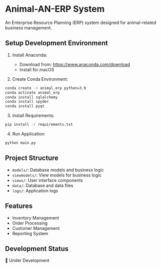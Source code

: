 # Animal-AN-ERP System

An Enterprise Resource Planning (ERP) system designed for animal-related business management.

## Setup Development Environment

1. Install Anaconda:
   - Download from: https://www.anaconda.com/download
   - Install for macOS

2. Create Conda Environment:
```bash
conda create -n animal_erp python=3.9
conda activate animal_erp
conda install sqlalchemy
conda install spyder
conda install pyqt
```

3. Install Requirements:
```bash
pip install -r requirements.txt
```

4. Run Application:
```bash
python main.py
```

## Project Structure
- `models/`: Database models and business logic
- `viewmodels/`: View models for business logic
- `views/`: User interface components
- `data/`: Database and data files
- `logs/`: Application logs

## Features
- Inventory Management
- Order Processing
- Customer Management
- Reporting System

## Development Status
🚧 Under Development
